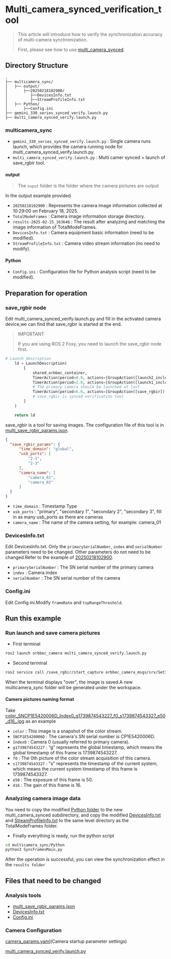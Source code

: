 # Multi_camera_synced_verification_tool

> This article will introduce how to verify the synchronization accuracy of multi-camera synchronization.
>
> First, please see how to use [multi_camera_synced](../multi_camera_synced/README.MD).

## Directory Structure

```plaintext
.
├── multicamera_sync/
│   ├── output/
│       ├──20250218102900/
│          ├──DevicesInfo.txt
│          ├──StreamProfileInfo.txt
│   ├── Python/
│       ├──Config.ini
├── gemini_330_series_synced_verify.launch.py
├── multi_camera_synced_verify.launch.py
```

### multicamera_sync

* `gemini_330_series_synced_verify.launch.py` : Single camera runs launch, which provides the camera running node for multi_camera_synced_verify.launch.py.
* `multi_camera_synced_verify.launch.py` : Multi camer synced + launch of save_rgbir tool.

#### output

> The `ouput` folder is the folder where the camera pictures are output

In the output example provided

* `20250218102900` : Represents the camera image information collected at 10:29:00 on February 18, 2025.
* `TotalModeFrames` : Camera image information storage directory.
* `results-2025-02-25_163648` : The result after analyzing and matching the image information of TotalModeFrames.
* `DevicesInfo.txt` : Camera equipment basic information (need to be modified).
* `StreamProfileInfo.txt` : Camera video stream information (no need to modify).

#### Python

* `Config.ini` : Configuration file for Python analysis script (need to be modified).

## Preparation for operation

### save_rgbir node

Edit multi_camera_synced_verify.launch.py and fill in the activated camera device,we can find that save_rgbir is started at the end.

> IMPORTANT
>
> If you are using ROS 2 Foxy, you need to launch the save_rgbir node first.

```python
# Launch description
    ld = LaunchDescription(
        [
            shared_orbbec_container,
            TimerAction(period=0.0, actions=[GroupAction([launch2_include])]),
            TimerAction(period=2.0, actions=[GroupAction([launch1_include])]),
            # The primary camera should be launched at last
            TimerAction(period=6.0, actions=[GroupAction([save_rgbir])]),
            # save_rgbir is synced verification tool
        ]
    )

    return ld
```

save_rgbir is a tool for saving images. The configuration file of this tool is in [multi_save_rgbir_params.json](../../config/tools/multisavergbir/multi_save_rgbir_params.json).

```json
{
  "save_rgbir_params": {
      "time_domain": "global",
      "usb_ports": [
          "2-1",
          "2-3"
      ],
      "camera_name": [
          "camera_01",
          "camera_02"
      ]
  }
}
```

* `time_domain` : Timestamp Type
* `usb_ports` : "primary", "secondary 1", "secondary 2", "secondary 3", fill in as many usb_ports as there are cameras
* `camera_name` : The name of the camera setting, for example: camera_01

### DevicesInfo.txt

Edit DevicesInfo.txt. Only the `primarySerialNumber`, `index` and `serialNumber` parameters need to be changed. Other parameters do not need to be changed.Refer to the example of [20250218102900](./multicamera_sync/output/20250218102900).

* `primarySerialNumber` : The SN serial number of the primary camera
* `index` : Camera index
* `serialNumber` : The SN serial number of the camera

### Config.ini

Edit Config.ini.Modify `frameRate` and `tspRangeThreshold`.

## Run this example

### Run launch and save camera pictures

* First terminal

```bash
ros2 launch orbbec_camera multi_camera_synced_verify.launch.py
```

* Second terminal

```bash
ros2 service call /save_rgbir/start_capture orbbec_camera_msgs/srv/SetInt32 '{data: 100}'
```

When the terminal displays "over", the image is saved.A new multicamera_sync folder will be generated under the workspace.

#### Camera pictures naming format

Take [color_SNCP1E5420006D_Index0_g1739874543227_f0_s1739874543327_e50_d16_.jpg](./multicamera_sync/output/20250218102900/TotalModeFrames/SNCP1E5420006D_Index0/color_SNCP1E5420006D_Index0_g1739874543227_f0_s1739874543327_e50_d16_.jpg) as an example

* `color` : This image is a snapshot of the color stream.
* `SNCP1E5420006D` : The camera's SN serial number is CP1E5420006D.
* `Index0` : Camera 0 (usually referred to primary camera).
* `g1739874543227` : “g” represents the global timestamp, which means the global timestamp of this frame is 1739874543227.
* `f0` : The 0th picture of the color stream acquisition of this camera.
* `s1739874543327` : "s" represents the timestamp of the current system, which means the current system timestamp of this frame is 1739874543327.
* `e50` : The exposure of this frame is 50.
* `d16` : The gain of this frame is 16.

### Analyzing camera image data

You need to copy the modified [Python folder](./multicamera_sync/Python) to the new multi_camera_synced subdirectory, and copy the modified [DevicesInfo.txt ](./multicamera_sync/output/20250218102900/DevicesInfo.txt)and [StreamProfileInfo.txt](./multicamera_sync/output/20250218102900/StreamProfileInfo.txt) to the same level directory as the TotalModeFrames folder.

* Finally everything is ready, run the python script

```bash
cd multicamera_sync/Python
python3 SyncFramesMain.py
```

After the operation is successful, you can view the synchronization effect in the  `results folder`

## Files that need to be changed

### Analysis tools

* [multi_save_rgbir_params.json](../../config/tools/multisavergbir/multi_save_rgbir_params.json)
* [DevicesInfo.txt ](./multicamera_sync/output/20250218102900/DevicesInfo.txt)
* [Config.ini](./multicamera_sync/Python/Config.ini)

### Camera Configuration

[camera_params.yaml](../../config/camera_params.yaml)(Camera startup parameter settings)

[multi_camera_synced_verify.launch.py](./multi_camera_synced_verify.launch.py)
